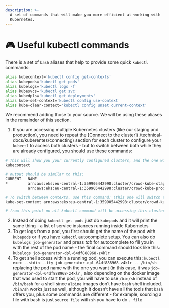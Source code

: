 ```yaml
---
description: >-
  A set of commands that will make you more efficient at working with
  Kubernetes.
---
```


# 🎮 Useful kubectl commands

There is a set of `bash` aliases that help to provide some quick `kubectl` commands:

```bash
alias kubecontext='kubectl config get-contexts'
alias kubepods='kubectl get pods'
alias kubelogs='kubectl logs -f'
alias kubesvcs='kubectl get svc'
alias kubedpls='kubectl get deployments'
alias kube-set-context='kubectl config use-context'
alias kube-clear-context='kubectl config unset current-context'
```

We recommend adding those to your source. We will be using these aliases in the remainder of this section.

1. If you are accessing multiple Kubernetes clusters (like our staging and production), you need to repeat the \[Connect to the cluster]\(./technical-docs/kuberentes/connecting) section for each cluster to configure your `kubectl` to access both clusters - but to switch between both while they are already configured, you should use these commands:

```bash
# This will show you your currently configured clusters, and the one with a star (*) next to it is the one that is currently active and used by kubectl
kubecontext

# output should be similar to this:
CURRENT   NAME                                                                CLUSTER                                                             AUTHINFO                                                           NAMESPACE
*         arn:aws:eks:eu-central-1:359905442998:cluster/crowd-kube-staging    arn:aws:eks:eu-central-1:359905442998:cluster/crowd-kube-staging    arn:aws:eks:eu-central-1:359905442998:cluster/crowd-kube-staging   
          arn:aws:eks:eu-central-1:359905442998:cluster/crowd-kube-production arn:aws:eks:eu-central-1:359905442998:cluster/crowd-kube-production arn:aws:eks:eu-central-1:359905442998:cluster/crowd-kube-production

# To switch between contexts, use this command: (this one will switch to the crowd-kube-staging cluster)
kube-set-context arn:aws:eks:eu-central-1:359905442998:cluster/crowd-kube-staging

# from this point on all kubectl command will be accessing this cluster
```

2. Instead of doing `kubectl get pods` just do `kubepods` and it will print the same thing - a list of service instances running inside Kubernetes
3. To get logs from a pod, you first should get the name of the pod with `kubepods` or if you have `kubectl` autocomplete setup. You can also do `kubelogs job-generator` and press _tab_ for autocomplete to fill you in with the rest of the pod name - the final command should look like this: `kubelogs job-generator-dpl-64df888968-z4klr`
4. To get shell access within a running pod, you can execute this: `kubectl exec --stdin --tty job-generator-dpl-64df888968-z4klr -- /bin/sh` replacing the pod name with the one you want (in this case, it was `job-generator-dpl-64df888968-z4klr` , also depending on the docker image that was used to start the pod, you will have to use `/bin/sh` instead of `/bin/bash` for a shell since `alpine` images don’t have `bash` shell included. `/bin/sh` works just as well, although it doesn’t have all the tools that `bash` offers you, plus some commands are different - for example, sourcing a file with bash is just `source file` with `sh` you have to do `. file`
